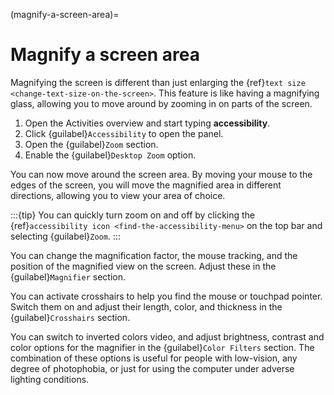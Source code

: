(magnify-a-screen-area)=
# Magnify a screen area

Magnifying the screen is different than just enlarging the {ref}`text size <change-text-size-on-the-screen>`. This feature is like having a magnifying glass, allowing you to move around by zooming in on parts of the screen.

1. Open the Activities overview and start typing **accessibility**.
2. Click {guilabel}`Accessibility` to open the panel.
3. Open the {guilabel}`Zoom` section.
4. Enable the {guilabel}`Desktop Zoom` option.

You can now move around the screen area. By moving your mouse to the edges of the screen, you will move the magnified area in different directions, allowing you to view your area of choice.

:::{tip}
You can quickly turn zoom on and off by clicking the {ref}`accessibility icon <find-the-accessibility-menu>` on the top bar and selecting {guilabel}`Zoom`.
:::

You can change the magnification factor, the mouse tracking, and the position of the magnified view on the screen. Adjust these in the {guilabel}`Magnifier` section.

You can activate crosshairs to help you find the mouse or touchpad pointer. Switch them on and adjust their length, color, and thickness in the {guilabel}`Crosshairs` section.

You can switch to inverted colors video, and adjust brightness, contrast and color options for the magnifier in the {guilabel}`Color Filters` section. The combination of these options is useful for people with low-vision, any degree of photophobia, or just for using the computer under adverse lighting conditions.

